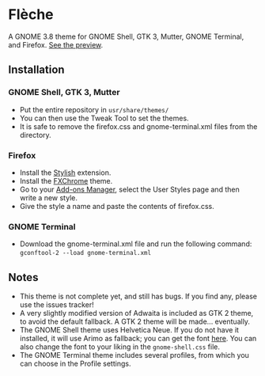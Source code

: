 # Flèche
A GNOME 3.8 theme for GNOME Shell, GTK 3, Mutter, GNOME Terminal, and Firefox. [See the preview](http://hdni.github.io/rice/assets/fleche_display.png).

## Installation
### GNOME Shell, GTK 3, Mutter
* Put the entire repository in `usr/share/themes/`
* You can then use the Tweak Tool to set the themes.
* It is safe to remove the firefox.css and gnome-terminal.xml files from the directory.

### Firefox
* Install the [Stylish](https://addons.mozilla.org/en-US/firefox/addon/stylish/) extension.
* Install the [FXChrome](https://addons.mozilla.org/en-US/firefox/addon/fxchrome/) theme.
* Go to your [Add-ons Manager](about:addons), select the User Styles page and then write a new style.
* Give the style a name and paste the contents of firefox.css.

### GNOME Terminal
* Download the gnome-terminal.xml file and run the following command: `gconftool-2 --load gnome-terminal.xml`

## Notes
* This theme is not complete yet, and still has bugs. If you find any, please use the issues tracker!
* A very slightly modified version of Adwaita is included as GTK 2 theme, to avoid the default fallback. A GTK 2 theme will be made... eventually.
* The GNOME Shell theme uses Helvetica Neue. If you do not have it installed, it will use Arimo as fallback; you can get the font [here](https://www.google.com/fonts/download?kit=32ci3aiii8TFh9L2O_kK1w). You can also change the font to your liking in the `gnome-shell.css` file.
* The GNOME Terminal theme includes several profiles, from which you can choose in the Profile settings.
